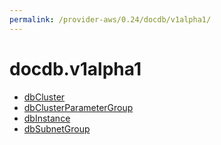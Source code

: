 ```yaml
---
permalink: /provider-aws/0.24/docdb/v1alpha1/
---
```


# docdb.v1alpha1



* [dbCluster](dbCluster.md)
* [dbClusterParameterGroup](dbClusterParameterGroup.md)
* [dbInstance](dbInstance.md)
* [dbSubnetGroup](dbSubnetGroup.md)